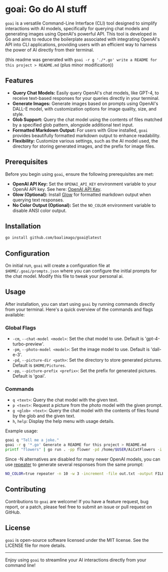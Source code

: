 # goai: Go do AI stuff

`goai` is a versatile Command-Line Interface (CLI) tool designed to simplify interactions with AI models, specifically for querying chat models and generating images using OpenAI's powerful API.
This tool is developed in Go and aims to reduce the boilerplate associated with integrating OpenAI's API into CLI applications, providing users with an efficient way to harness the power of AI directly from their terminal.

(this readme was generated with `goai -r g './*.go' write a README for this project > README.md` (plus minor modification))

## Features

- **Query Chat Models:** Easily query OpenAI's chat models, like GPT-4, to receive text-based responses for your queries directly in your terminal.
- **Generate Images:** Generate images based on prompts using OpenAI's DALL-E model, with customization options for image quality, size, and style.
- **Glob Support:** Query the chat model using the contents of files matched by a specified glob pattern, alongside additional text input.
- **Formatted Markdown Output:** For users with Glow installed, `goai` provides beautifully formatted markdown output to enhance readability.
- **Flexibility:** Customize various settings, such as the AI model used, the directory for storing generated images, and the prefix for image files.

## Prerequisites

Before you begin using `goai`, ensure the following prerequisites are met:

- **OpenAI API Key:** Set the `OPENAI_API_KEY` environment variable to your OpenAI API key. See here: [OpenAI API Key](https://platform.openai.com/docs/quickstart/step-2-set-up-your-api-key).
- **Glow (Optional):** Install [Glow](https://github.com/charmbracelet/glow) for formatted markdown output when querying text responses.
- **No Color Output (Optional):** Set the `NO_COLOR` environment variable to disable ANSI color output.

## Installation
```bash
go install github.com/baalimago/goai@latest
```

## Configuration
On initial run, `goai` will create a configuration file at `$HOME/.goai/prompts.json` where you can configure the initlal prompts for the chat model. Modify this file to tweak your personal ai.

## Usage

After installation, you can start using `goai` by running commands directly from your terminal. Here's a quick overview of the commands and flags available:

### Global Flags

- `-cm`, `--chat-model <model>`: Set the chat model to use. Default is 'gpt-4-turbo-preview'.
- `-pm`, `--photo-model <model>`: Set the image model to use. Default is 'dall-e-3'.
- `-pd`, `--picture-dir <path>`: Set the directory to store generated pictures. Default is `$HOME/Pictures`.
- `-pp`, `--picture-prefix <prefix>`: Set the prefix for generated pictures. Default is 'goai'.

### Commands

- `q <text>`: Query the chat model with the given text.
- `p <text>`: Request a picture from the photo model with the given prompt.
- `g <glob> <text>`: Query the chat model with the contents of files found by the glob and the given text.
- `h`, `help`: Display the help menu with usage details.

Example usage:

```bash
goai q "Tell me a joke."
goai -r g '*.go' Generate a README for this project > README.md
printf "flowers" | go run . -pp flower -pd /home/$USER/AiCatFlowers -i p A cat made of {}
```

Since -N alternatives are disabled for many newer OpenAI models, you can use [repeater](https://github.com/baalimago/repeater) to generate several responses from the same prompt:
```bash
NO_COLOR=true repeater -n 10 -w 3 -increment -file out.txt -output FILE goai -pp flower -pd /home/$USER/AiCatFlowers p "A cat made of flowers"
```

## Contributing

Contributions to `goai` are welcome! If you have a feature request, bug report, or a patch, please feel free to submit an issue or pull request on GitHub.

## License

`goai` is open-source software licensed under the MIT license. See the LICENSE file for more details.

---

Enjoy using `goai` to streamline your AI interactions directly from your command line!
